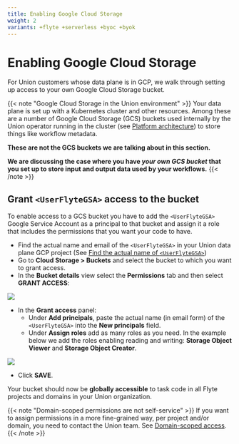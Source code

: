 ```yaml
---
title: Enabling Google Cloud Storage
weight: 2
variants: +flyte +serverless +byoc +byok
---
```


# Enabling Google Cloud Storage

For Union customers whose data plane is in GCP, we walk through setting up access to your own Google Cloud Storage bucket.

{{< note "Google Cloud Storage in the Union environment" >}}
Your data plane is set up with a Kubernetes cluster and other resources.
Among these are a number of Google Cloud Storage (GCS) buckets used internally by the Union operator running in the cluster (see [Platform architecture](../../platform-architecture.md)) to store things like workflow metadata.

**These are not the GCS buckets we are talking about in this section.**

**We are discussing the case where you have **_**your own GCS bucket**_** that you set up to store input and output data used by your workflows.**
{{< /note >}}

## Grant `<UserFlyteGSA>` access to the bucket

To enable access to a GCS bucket you have to add the `<UserFlyteGSA>` Google Service Account as a principal to that bucket and assign it a role that includes the permissions that you want your code to have.

* Find the actual name and email of the `<UserFlyteGSA>` in your Union data plane GCP project (See [Find the actual name of `<UserFlyteGSA>`](./index.md#find-the-actual-name-of-userflytegsa))
* Go to **Cloud Storage > Buckets** and select the bucket to which you want to grant access.
* In the **Bucket details** view select the **Permissions** tab and then select **GRANT ACCESS**:

![](/_static/images/user-guide/integrations/enabling-gcp-resources/enabling-google-cloud-storage/bucket-details.png)

* In the **Grant access** panel:
  * Under **Add principals**, paste the actual name (in email form) of the `<UserFlyteGSA>` into the **New principals** field.
  * Under **Assign roles** add as many roles as you need.
    In the example below we add the roles enabling reading and writing: **Storage Object Viewer** and **Storage Object Creator**.

![](/_static/images/user-guide/integrations/enabling-gcp-resources/enabling-google-cloud-storage/grant-access-to-bucket.png)

* Click **SAVE**.

Your bucket should now be **globally accessible** to task code in all Flyte projects and domains in your Union organization.

{{< note "Domain-scoped permissions are not self-service" >}}
If you want to assign permissions in a more fine-grained way, per project and/or domain, you need to contact the Union team.
See [Domain-scoped access](./index.md#domain-scoped-access).
{{< /note >}}
